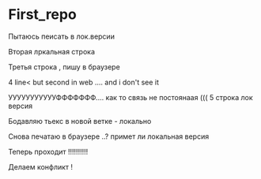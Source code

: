 ﻿# First_repo

Пытаюсь пеисать в лок.версии

Вторая лркальная строка

Третья строка , пишу в браузере

4 line< but second in web .... and i don't see it

УУУУУУУУУУУФФФФФФФ.... как то связь не постоянаая ((( 5 строка лок версия

Бодавляю тьекс в новой ветке - локально

Снова печатаю в браузере ..? примет ли локальная версия

Теперь проходит !!!!!!!!!!

Делаем конфликт !
